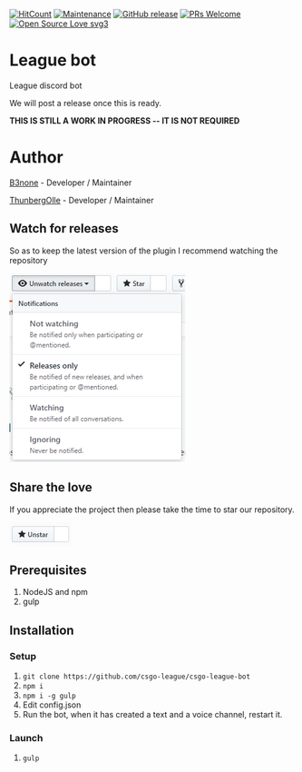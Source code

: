 [![HitCount](http://hits.dwyl.io/csgo-league/csgo-league-bot.svg)](https://github.com/csgo-league/csgo-league-bot)
[![Maintenance](https://img.shields.io/badge/Maintained%3F-yes-green.svg)](https://github.com/csgo-league/csgo-league-bot/graphs/commit-activity)
[![GitHub release](https://img.shields.io/github/release/csgo-league/csgo-league-bot.svg)](https://github.com/csgo-league/csgo-league-bot/releases/)
[![PRs Welcome](https://img.shields.io/badge/PRs-welcome-brightgreen.svg?style=flat-square)](http://makeapullrequest.com)
[![Open Source Love svg3](https://badges.frapsoft.com/os/v3/open-source.svg?v=103)](https://github.com/csgo-league)

# League bot
League discord bot

We will post a release once this is ready.

**THIS IS STILL A WORK IN PROGRESS -- IT IS NOT REQUIRED**

# Author
[B3none](https://b3none.co.uk/) - Developer / Maintainer

[ThunbergOlle](https://github.com/ThunbergOlle) - Developer / Maintainer

## Watch for releases

So as to keep the latest version of the plugin I recommend watching the repository

![Watch releases](https://github.com/b3none/gdprconsent/raw/development/.github/README_ASSETS/watch_releases.png)

## Share the love

If you appreciate the project then please take the time to star our repository.

![Star us](https://github.com/b3none/gdprconsent/raw/development/.github/README_ASSETS/star_us.png)


## Prerequisites
1. NodeJS and npm
2. gulp


## Installation

### Setup
1. `git clone https://github.com/csgo-league/csgo-league-bot`
2. `npm i`
3. `npm i -g gulp`
4. Edit config.json
5. Run the bot, when it has created a text and a voice channel, restart it.


### Launch
1. `gulp`
